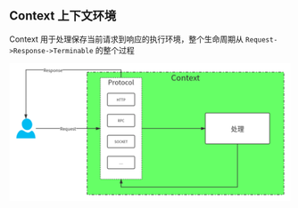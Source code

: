 ## Context 上下文环境
Context 用于处理保存当前请求到响应的执行环境，整个生命周期从 `Request->Response->Terminable` 的整个过程

![context](../images/context.png)